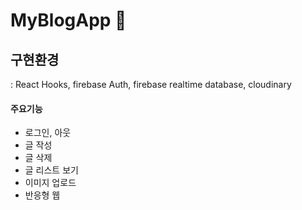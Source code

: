 # MyBlogApp 🍊

## 구현환경

: React Hooks, firebase Auth, firebase realtime database, cloudinary

#### 주요기능

- 로그인, 아웃
- 글 작성
- 글 삭제
- 글 리스트 보기
- 이미지 업로드
- 반응형 웹
